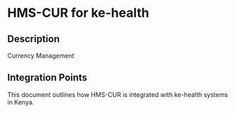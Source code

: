 # HMS-CUR for ke-health

## Description

Currency Management

## Integration Points

This document outlines how HMS-CUR is integrated with ke-health systems in Kenya.
